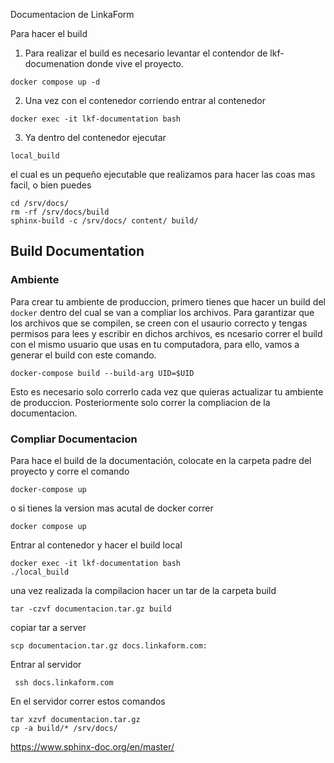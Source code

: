 Documentacion de LinkaForm


Para hacer el build

1. Para realizar el build es necesario levantar el contendor de lkf-documenation donde vive el proyecto.
```
docker compose up -d
```

2. Una vez con el contenedor corriendo entrar al contenedor 
```
docker exec -it lkf-documentation bash
```

3. Ya dentro del contenedor ejecutar

```
local_build
```
el cual es un pequeño ejecutable que realizamos para hacer las coas mas facil, o bien puedes 
```
cd /srv/docs/
rm -rf /srv/docs/build
sphinx-build -c /srv/docs/ content/ build/
```

## Build Documentation

### Ambiente

Para crear tu ambiente de produccion, primero tienes que hacer un build del `docker` dentro del cual se van a compliar los archivos. Para garantizar que los archivos que se compilen, se creen con el usaurio correcto y tengas permisos para lees y escribir en dichos archivos, es ncesario correr el build con el mismo usuario que usas en tu computadora, para ello, vamos a generar el build con este comando.

```
docker-compose build --build-arg UID=$UID
```

Esto es necesario solo correrlo cada vez que quieras actualizar tu ambiente de produccion. Posteriormente solo correr la compliacion de la documentacion.

### Compliar Documentacion


Para hace el build de la documentación, colocate en la carpeta padre del proyecto y corre el comando

```
docker-compose up 
```
o si tienes la version mas acutal de docker correr
```
docker compose up 
```

Entrar al contenedor y hacer el build local
```
docker exec -it lkf-documentation bash
./local_build
```

una vez realizada la compilacion hacer un tar de la carpeta build

```
tar -czvf documentacion.tar.gz build
```
copiar tar  a server
```
scp documentacion.tar.gz docs.linkaform.com:
```
Entrar al servidor 
```
 ssh docs.linkaform.com
```

En el servidor correr estos comandos
```
tar xzvf documentacion.tar.gz 
cp -a build/* /srv/docs/
```

https://www.sphinx-doc.org/en/master/
